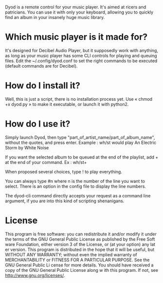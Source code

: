 Dyod is a remote control for your music player.
It's aimed at ricers and patricians.
You can use it with only your keyboard, allowing you to quickly find an album
in your insanely huge music library.

Which music player is it made for?
=============================
It's designed for Decibel Audio Player, but it supposedly work with anything,
as long as your music player has some CLI controls for playing and queuing files.
Edit the ~/.config/dyod.conf to set the right commands to be executed
(default commands are for Decibel).

How do I install it?
===============
Well, this is just a script, there is no installation process yet. Use « chmod +x dyod.py » to make it executable, or launch it with python2.

How do I use it?
================
Simply launch Dyod, then type "part_of_artist_name/part_of_album_name",
without the quotes, and press enter.
Example : wh/st would play An Electric Storm by White Noise

If you want the selected album to be queued at the end of the playlist, add + at the end of your command.
Ex : wh/st+

When proposed several choices, type ! to play everything.

You can always type #n where n is the number of the line you want to select.
There is an option in the config file to display the line numbers.

The dyod-cli command directly accepts your request as a command line argument, if you
are into this kind of scripting shenanigans.

License
=======
This program is free software: you can redistribute it and/or modify it under
the terms of the GNU General Public License as published by the Free Soft
ware Foundation, either version 3 of the License, or (at your option) any lat
er version. 
This program is distributed in the hope that it will be useful, but WITHOUT 
ANY WARRANTY; without even the implied warranty of MERCHANTABILITY
 or FITNESS FOR A PARTICULAR PURPOSE. See the GNU General Public Li
 cense for more details. 
You should have received a copy of the GNU General Public License along w
ith this program. If not, see <http://www.gnu.org/licenses/>. 
